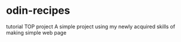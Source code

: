 # odin-recipes
tutorial TOP project
A simple project using my newly acquired skills of making simple web page
